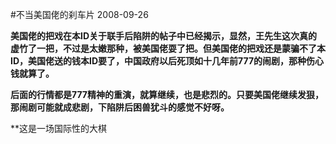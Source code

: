 #不当美国佬的刹车片
2008-09-26

**美国佬的把戏在本ID关于联手后陷阱的帖子中已经揭示，显然，王先生这次真的虚竹了一把，不过是太嫩那种，被美国佬耍了把。但美国佬的把戏还是蒙骗不了本ID，美国佬送的钱本ID要了，中国政府以后死顶如十几年前777的闹剧，那种伤心钱就算了。**


 


**后面的行情都是777精神的重演，就算继续，也是悲烈的。只要美国佬继续发狠，那闹剧可能就成悲剧，下陷阱后困兽犹斗的感觉不好呀。**


 


**这是一场国际性的大棋